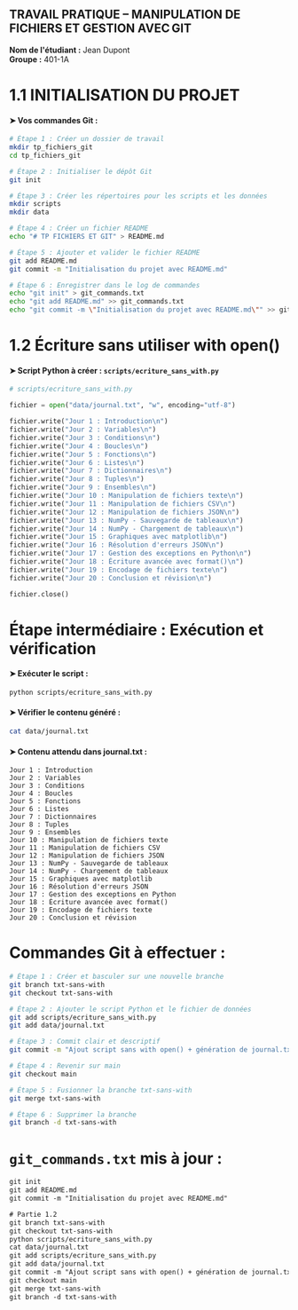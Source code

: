 ##  TRAVAIL PRATIQUE – MANIPULATION DE FICHIERS ET GESTION AVEC GIT  
**Nom de l'étudiant :** Jean Dupont  
**Groupe :** 401-1A



# 1.1 INITIALISATION DU PROJET

#### ➤ **Vos commandes Git :**
```bash
# Étape 1 : Créer un dossier de travail
mkdir tp_fichiers_git
cd tp_fichiers_git

# Étape 2 : Initialiser le dépôt Git
git init

# Étape 3 : Créer les répertoires pour les scripts et les données
mkdir scripts
mkdir data

# Étape 4 : Créer un fichier README
echo "# TP FICHIERS ET GIT" > README.md

# Étape 5 : Ajouter et valider le fichier README
git add README.md
git commit -m "Initialisation du projet avec README.md"

# Étape 6 : Enregistrer dans le log de commandes
echo "git init" > git_commands.txt
echo "git add README.md" >> git_commands.txt
echo "git commit -m \"Initialisation du projet avec README.md\"" >> git_commands.txt
```



# 1.2 Écriture sans utiliser with open()

#### ➤ **Script Python à créer :** `scripts/ecriture_sans_with.py`

```python
# scripts/ecriture_sans_with.py

fichier = open("data/journal.txt", "w", encoding="utf-8")

fichier.write("Jour 1 : Introduction\n")
fichier.write("Jour 2 : Variables\n")
fichier.write("Jour 3 : Conditions\n")
fichier.write("Jour 4 : Boucles\n")
fichier.write("Jour 5 : Fonctions\n")
fichier.write("Jour 6 : Listes\n")
fichier.write("Jour 7 : Dictionnaires\n")
fichier.write("Jour 8 : Tuples\n")
fichier.write("Jour 9 : Ensembles\n")
fichier.write("Jour 10 : Manipulation de fichiers texte\n")
fichier.write("Jour 11 : Manipulation de fichiers CSV\n")
fichier.write("Jour 12 : Manipulation de fichiers JSON\n")
fichier.write("Jour 13 : NumPy - Sauvegarde de tableaux\n")
fichier.write("Jour 14 : NumPy - Chargement de tableaux\n")
fichier.write("Jour 15 : Graphiques avec matplotlib\n")
fichier.write("Jour 16 : Résolution d'erreurs JSON\n")
fichier.write("Jour 17 : Gestion des exceptions en Python\n")
fichier.write("Jour 18 : Écriture avancée avec format()\n")
fichier.write("Jour 19 : Encodage de fichiers texte\n")
fichier.write("Jour 20 : Conclusion et révision\n")

fichier.close()
```



# Étape intermédiaire : Exécution et vérification

#### ➤ **Exécuter le script :**
```bash
python scripts/ecriture_sans_with.py
```

#### ➤ **Vérifier le contenu généré :**
```bash
cat data/journal.txt
```

#### ➤ **Contenu attendu dans journal.txt :**
```
Jour 1 : Introduction
Jour 2 : Variables
Jour 3 : Conditions
Jour 4 : Boucles
Jour 5 : Fonctions
Jour 6 : Listes
Jour 7 : Dictionnaires
Jour 8 : Tuples
Jour 9 : Ensembles
Jour 10 : Manipulation de fichiers texte
Jour 11 : Manipulation de fichiers CSV
Jour 12 : Manipulation de fichiers JSON
Jour 13 : NumPy - Sauvegarde de tableaux
Jour 14 : NumPy - Chargement de tableaux
Jour 15 : Graphiques avec matplotlib
Jour 16 : Résolution d'erreurs JSON
Jour 17 : Gestion des exceptions en Python
Jour 18 : Écriture avancée avec format()
Jour 19 : Encodage de fichiers texte
Jour 20 : Conclusion et révision
```



# Commandes Git à effectuer :

```bash
# Étape 1 : Créer et basculer sur une nouvelle branche
git branch txt-sans-with
git checkout txt-sans-with

# Étape 2 : Ajouter le script Python et le fichier de données
git add scripts/ecriture_sans_with.py
git add data/journal.txt

# Étape 3 : Commit clair et descriptif
git commit -m "Ajout script sans with open() + génération de journal.txt"

# Étape 4 : Revenir sur main
git checkout main

# Étape 5 : Fusionner la branche txt-sans-with
git merge txt-sans-with

# Étape 6 : Supprimer la branche
git branch -d txt-sans-with
```



# `git_commands.txt` mis à jour :

```txt
git init
git add README.md
git commit -m "Initialisation du projet avec README.md"

# Partie 1.2
git branch txt-sans-with
git checkout txt-sans-with
python scripts/ecriture_sans_with.py
cat data/journal.txt
git add scripts/ecriture_sans_with.py
git add data/journal.txt
git commit -m "Ajout script sans with open() + génération de journal.txt"
git checkout main
git merge txt-sans-with
git branch -d txt-sans-with
```

